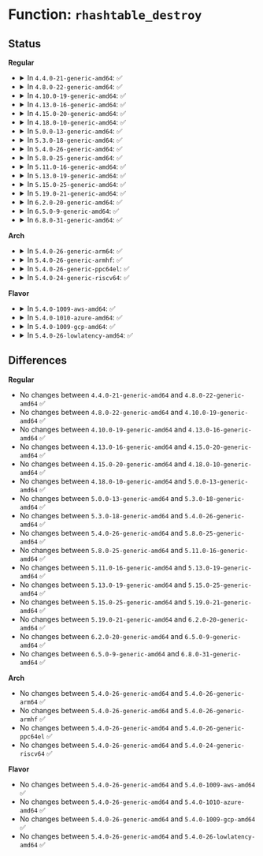 # Function: <code>rhashtable_destroy</code>

## Status
<b>Regular</b>
<ul>
<li>
<details>
<summary>In <code>4.4.0-21-generic-amd64</code>: ✅</summary>

```c
void rhashtable_destroy(struct rhashtable * ht)
```

```json
{
  "name": "rhashtable_destroy",
  "collision_type": "Unique Global",
  "inline_type": "No",
  "funcs": [
    {
      "addr": 18446744071583039664,
      "name": "rhashtable_destroy",
      "external": true,
      "loc": "lib/rhashtable.c:852",
      "file": "lib/rhashtable.c",
      "inline": "seen, unknown",
      "caller_inline": [],
      "caller_func": []
    }
  ],
  "symbols": [
    {
      "addr": 18446744071583039664,
      "name": "rhashtable_destroy",
      "section": ".text",
      "bind": "STB_GLOBAL",
      "size": 15
    }
  ]
}
```
</details>
</li>
<li>
<details>
<summary>In <code>4.8.0-22-generic-amd64</code>: ✅</summary>

```c
void rhashtable_destroy(struct rhashtable * ht)
```

```json
{
  "name": "rhashtable_destroy",
  "collision_type": "Unique Global",
  "inline_type": "No",
  "funcs": [
    {
      "addr": 18446744071583332320,
      "name": "rhashtable_destroy",
      "external": true,
      "loc": "lib/rhashtable.c:857",
      "file": "lib/rhashtable.c",
      "inline": "seen, unknown",
      "caller_inline": [],
      "caller_func": []
    }
  ],
  "symbols": [
    {
      "addr": 18446744071583332320,
      "name": "rhashtable_destroy",
      "section": ".text",
      "bind": "STB_GLOBAL",
      "size": 15
    }
  ]
}
```
</details>
</li>
<li>
<details>
<summary>In <code>4.10.0-19-generic-amd64</code>: ✅</summary>

```c
void rhashtable_destroy(struct rhashtable * ht)
```

```json
{
  "name": "rhashtable_destroy",
  "collision_type": "Unique Global",
  "inline_type": "No",
  "funcs": [
    {
      "addr": 18446744071583457552,
      "name": "rhashtable_destroy",
      "external": true,
      "loc": "lib/rhashtable.c:1005",
      "file": "lib/rhashtable.c",
      "inline": "seen, unknown",
      "caller_inline": [],
      "caller_func": []
    }
  ],
  "symbols": [
    {
      "addr": 18446744071583457552,
      "name": "rhashtable_destroy",
      "section": ".text",
      "bind": "STB_GLOBAL",
      "size": 15
    }
  ]
}
```
</details>
</li>
<li>
<details>
<summary>In <code>4.13.0-16-generic-amd64</code>: ✅</summary>

```c
void rhashtable_destroy(struct rhashtable * ht)
```

```json
{
  "name": "rhashtable_destroy",
  "collision_type": "Unique Global",
  "inline_type": "No",
  "funcs": [
    {
      "addr": 18446744071583478736,
      "name": "rhashtable_destroy",
      "external": true,
      "loc": "lib/rhashtable.c:1084",
      "file": "lib/rhashtable.c",
      "inline": "seen, unknown",
      "caller_inline": [],
      "caller_func": []
    }
  ],
  "symbols": [
    {
      "addr": 18446744071583478736,
      "name": "rhashtable_destroy",
      "section": ".text",
      "bind": "STB_GLOBAL",
      "size": 15
    }
  ]
}
```
</details>
</li>
<li>
<details>
<summary>In <code>4.15.0-20-generic-amd64</code>: ✅</summary>

```c
void rhashtable_destroy(struct rhashtable * ht)
```

```json
{
  "name": "rhashtable_destroy",
  "collision_type": "Unique Global",
  "inline_type": "No",
  "funcs": [
    {
      "addr": 18446744071583659712,
      "name": "rhashtable_destroy",
      "external": true,
      "loc": "lib/rhashtable.c:1087",
      "file": "lib/rhashtable.c",
      "inline": "seen, unknown",
      "caller_inline": [],
      "caller_func": [
        "ipc/msg.c:msg_exit_ns",
        "ipc/sem.c:sem_exit_ns",
        "ipc/shm.c:shm_exit_ns",
        "net/sched/act_api.c:tcf_action_net_exit"
      ]
    }
  ],
  "symbols": [
    {
      "addr": 18446744071583659712,
      "name": "rhashtable_destroy",
      "section": ".text",
      "bind": "STB_GLOBAL",
      "size": 15
    }
  ]
}
```
</details>
</li>
<li>
<details>
<summary>In <code>4.18.0-10-generic-amd64</code>: ✅</summary>

```c
void rhashtable_destroy(struct rhashtable * ht)
```

```json
{
  "name": "rhashtable_destroy",
  "collision_type": "Unique Global",
  "inline_type": "No",
  "funcs": [
    {
      "addr": 18446744071583876496,
      "name": "rhashtable_destroy",
      "external": true,
      "loc": "lib/rhashtable.c:1185",
      "file": "lib/rhashtable.c",
      "inline": "seen, unknown",
      "caller_inline": [],
      "caller_func": [
        "ipc/msg.c:msg_exit_ns",
        "ipc/sem.c:sem_exit_ns",
        "ipc/shm.c:shm_exit_ns",
        "net/sched/act_api.c:tcf_action_net_exit",
        "net/netlink/af_netlink.c:netlink_proto_init"
      ]
    }
  ],
  "symbols": [
    {
      "addr": 18446744071583876496,
      "name": "rhashtable_destroy",
      "section": ".text",
      "bind": "STB_GLOBAL",
      "size": 15
    }
  ]
}
```
</details>
</li>
<li>
<details>
<summary>In <code>5.0.0-13-generic-amd64</code>: ✅</summary>

```c
void rhashtable_destroy(struct rhashtable * ht)
```

```json
{
  "name": "rhashtable_destroy",
  "collision_type": "Unique Global",
  "inline_type": "No",
  "funcs": [
    {
      "addr": 18446744071583960352,
      "name": "rhashtable_destroy",
      "external": true,
      "loc": "lib/rhashtable.c:1176",
      "file": "lib/rhashtable.c",
      "inline": "seen, unknown",
      "caller_inline": [],
      "caller_func": [
        "ipc/msg.c:msg_exit_ns",
        "ipc/sem.c:sem_exit_ns",
        "ipc/shm.c:shm_exit_ns",
        "net/netlink/af_netlink.c:netlink_proto_init"
      ]
    }
  ],
  "symbols": [
    {
      "addr": 18446744071583960352,
      "name": "rhashtable_destroy",
      "section": ".text",
      "bind": "STB_GLOBAL",
      "size": 15
    }
  ]
}
```
</details>
</li>
<li>
<details>
<summary>In <code>5.3.0-18-generic-amd64</code>: ✅</summary>

```c
void rhashtable_destroy(struct rhashtable * ht)
```

```json
{
  "name": "rhashtable_destroy",
  "collision_type": "Unique Global",
  "inline_type": "No",
  "funcs": [
    {
      "addr": 18446744071584139760,
      "name": "rhashtable_destroy",
      "external": true,
      "loc": "lib/rhashtable.c:1161",
      "file": "lib/rhashtable.c",
      "inline": "seen, unknown",
      "caller_inline": [],
      "caller_func": [
        "ipc/msg.c:msg_exit_ns",
        "ipc/sem.c:sem_exit_ns",
        "ipc/shm.c:shm_exit_ns",
        "net/netlink/af_netlink.c:netlink_proto_init"
      ]
    }
  ],
  "symbols": [
    {
      "addr": 18446744071584139760,
      "name": "rhashtable_destroy",
      "section": ".text",
      "bind": "STB_GLOBAL",
      "size": 15
    }
  ]
}
```
</details>
</li>
<li>
<details>
<summary>In <code>5.4.0-26-generic-amd64</code>: ✅</summary>

```c
void rhashtable_destroy(struct rhashtable * ht)
```

```json
{
  "name": "rhashtable_destroy",
  "collision_type": "Unique Global",
  "inline_type": "No",
  "funcs": [
    {
      "addr": 18446744071584262208,
      "name": "rhashtable_destroy",
      "external": true,
      "loc": "lib/rhashtable.c:1161",
      "file": "lib/rhashtable.c",
      "inline": "seen, unknown",
      "caller_inline": [],
      "caller_func": [
        "ipc/msg.c:msg_exit_ns",
        "ipc/sem.c:sem_exit_ns",
        "ipc/shm.c:shm_exit_ns",
        "net/netlink/af_netlink.c:netlink_proto_init"
      ]
    }
  ],
  "symbols": [
    {
      "addr": 18446744071584262208,
      "name": "rhashtable_destroy",
      "section": ".text",
      "bind": "STB_GLOBAL",
      "size": 15
    }
  ]
}
```
</details>
</li>
<li>
<details>
<summary>In <code>5.8.0-25-generic-amd64</code>: ✅</summary>

```c
void rhashtable_destroy(struct rhashtable * ht)
```

```json
{
  "name": "rhashtable_destroy",
  "collision_type": "Unique Global",
  "inline_type": "No",
  "funcs": [
    {
      "addr": 18446744071584671744,
      "name": "rhashtable_destroy",
      "external": true,
      "loc": "lib/rhashtable.c:1168",
      "file": "lib/rhashtable.c",
      "inline": "seen, unknown",
      "caller_inline": [],
      "caller_func": [
        "ipc/msg.c:msg_exit_ns",
        "ipc/sem.c:sem_exit_ns",
        "ipc/shm.c:shm_exit_ns",
        "net/netlink/af_netlink.c:netlink_proto_init"
      ]
    }
  ],
  "symbols": [
    {
      "addr": 18446744071584671744,
      "name": "rhashtable_destroy",
      "section": ".text",
      "bind": "STB_GLOBAL",
      "size": 64
    }
  ]
}
```
</details>
</li>
<li>
<details>
<summary>In <code>5.11.0-16-generic-amd64</code>: ✅</summary>

```c
void rhashtable_destroy(struct rhashtable * ht)
```

```json
{
  "name": "rhashtable_destroy",
  "collision_type": "Unique Global",
  "inline_type": "No",
  "funcs": [
    {
      "addr": 18446744071584789360,
      "name": "rhashtable_destroy",
      "external": true,
      "loc": "lib/rhashtable.c:1168",
      "file": "lib/rhashtable.c",
      "inline": "seen, unknown",
      "caller_inline": [],
      "caller_func": [
        "ipc/msg.c:msg_exit_ns",
        "ipc/sem.c:sem_exit_ns",
        "ipc/shm.c:shm_exit_ns",
        "net/netlink/af_netlink.c:netlink_proto_init"
      ]
    }
  ],
  "symbols": [
    {
      "addr": 18446744071584789360,
      "name": "rhashtable_destroy",
      "section": ".text",
      "bind": "STB_GLOBAL",
      "size": 64
    }
  ]
}
```
</details>
</li>
<li>
<details>
<summary>In <code>5.13.0-19-generic-amd64</code>: ✅</summary>

```c
void rhashtable_destroy(struct rhashtable * ht)
```

```json
{
  "name": "rhashtable_destroy",
  "collision_type": "Unique Global",
  "inline_type": "No",
  "funcs": [
    {
      "addr": 18446744071584835920,
      "name": "rhashtable_destroy",
      "external": true,
      "loc": "lib/rhashtable.c:1168",
      "file": "lib/rhashtable.c",
      "inline": "seen, unknown",
      "caller_inline": [],
      "caller_func": [
        "ipc/msg.c:msg_exit_ns",
        "ipc/sem.c:sem_exit_ns",
        "ipc/shm.c:shm_exit_ns",
        "net/netlink/af_netlink.c:netlink_proto_init"
      ]
    }
  ],
  "symbols": [
    {
      "addr": 18446744071584835920,
      "name": "rhashtable_destroy",
      "section": ".text",
      "bind": "STB_GLOBAL",
      "size": 64
    }
  ]
}
```
</details>
</li>
<li>
<details>
<summary>In <code>5.15.0-25-generic-amd64</code>: ✅</summary>

```c
void rhashtable_destroy(struct rhashtable * ht)
```

```json
{
  "name": "rhashtable_destroy",
  "collision_type": "Unique Global",
  "inline_type": "No",
  "funcs": [
    {
      "addr": 18446744071585255104,
      "name": "rhashtable_destroy",
      "external": true,
      "loc": "lib/rhashtable.c:1168",
      "file": "lib/rhashtable.c",
      "inline": "seen, unknown",
      "caller_inline": [],
      "caller_func": [
        "ipc/msg.c:msg_exit_ns",
        "ipc/sem.c:sem_exit_ns",
        "ipc/shm.c:shm_exit_ns",
        "net/netlink/af_netlink.c:netlink_proto_init",
        "net/ipv6/ioam6.c:ioam6_net_init"
      ]
    }
  ],
  "symbols": [
    {
      "addr": 18446744071585255104,
      "name": "rhashtable_destroy",
      "section": ".text",
      "bind": "STB_GLOBAL",
      "size": 64
    }
  ]
}
```
</details>
</li>
<li>
<details>
<summary>In <code>5.19.0-21-generic-amd64</code>: ✅</summary>

```c
void rhashtable_destroy(struct rhashtable * ht)
```

```json
{
  "name": "rhashtable_destroy",
  "collision_type": "Unique Global",
  "inline_type": "No",
  "funcs": [
    {
      "addr": 18446744071586097008,
      "name": "rhashtable_destroy",
      "external": true,
      "loc": "lib/rhashtable.c:1168",
      "file": "lib/rhashtable.c",
      "inline": "seen, unknown",
      "caller_inline": [],
      "caller_func": [
        "ipc/msg.c:msg_exit_ns",
        "ipc/sem.c:sem_exit_ns",
        "ipc/shm.c:shm_exit_ns",
        "net/netlink/af_netlink.c:netlink_proto_init",
        "net/ipv6/ioam6.c:ioam6_net_init"
      ]
    }
  ],
  "symbols": [
    {
      "addr": 18446744071586097008,
      "name": "rhashtable_destroy",
      "section": ".text",
      "bind": "STB_GLOBAL",
      "size": 72
    }
  ]
}
```
</details>
</li>
<li>
<details>
<summary>In <code>6.2.0-20-generic-amd64</code>: ✅</summary>

```c
void rhashtable_destroy(struct rhashtable * ht)
```

```json
{
  "name": "rhashtable_destroy",
  "collision_type": "Unique Global",
  "inline_type": "No",
  "funcs": [
    {
      "addr": 18446744071587080656,
      "name": "rhashtable_destroy",
      "external": true,
      "loc": "lib/rhashtable.c:1172",
      "file": "lib/rhashtable.c",
      "inline": "seen, unknown",
      "caller_inline": [],
      "caller_func": [
        "ipc/msg.c:msg_exit_ns",
        "ipc/sem.c:sem_exit_ns",
        "ipc/shm.c:shm_exit_ns",
        "net/netlink/af_netlink.c:netlink_proto_init",
        "net/ipv6/ioam6.c:ioam6_net_init"
      ]
    }
  ],
  "symbols": [
    {
      "addr": 18446744071587080656,
      "name": "rhashtable_destroy",
      "section": ".text",
      "bind": "STB_GLOBAL",
      "size": 72
    }
  ]
}
```
</details>
</li>
<li>
<details>
<summary>In <code>6.5.0-9-generic-amd64</code>: ✅</summary>

```c
void rhashtable_destroy(struct rhashtable * ht)
```

```json
{
  "name": "rhashtable_destroy",
  "collision_type": "Unique Global",
  "inline_type": "No",
  "funcs": [
    {
      "addr": 18446744071587339328,
      "name": "rhashtable_destroy",
      "external": true,
      "loc": "lib/rhashtable.c:1172",
      "file": "lib/rhashtable.c",
      "inline": "seen, unknown",
      "caller_inline": [],
      "caller_func": [
        "ipc/msg.c:msg_exit_ns",
        "ipc/sem.c:sem_exit_ns",
        "ipc/shm.c:shm_exit_ns",
        "net/netlink/af_netlink.c:netlink_proto_init",
        "net/ipv6/ioam6.c:ioam6_net_init",
        "net/handshake/request.c:handshake_req_hash_destroy"
      ]
    }
  ],
  "symbols": [
    {
      "addr": 18446744071587339328,
      "name": "rhashtable_destroy",
      "section": ".text",
      "bind": "STB_GLOBAL",
      "size": 72
    }
  ]
}
```
</details>
</li>
<li>
<details>
<summary>In <code>6.8.0-31-generic-amd64</code>: ✅</summary>

```c
void rhashtable_destroy(struct rhashtable * ht)
```

```json
{
  "name": "rhashtable_destroy",
  "collision_type": "Unique Global",
  "inline_type": "No",
  "funcs": [
    {
      "addr": 18446744071587622800,
      "name": "rhashtable_destroy",
      "external": true,
      "loc": "lib/rhashtable.c:1172",
      "file": "lib/rhashtable.c",
      "inline": "seen, unknown",
      "caller_inline": [],
      "caller_func": [
        "ipc/msg.c:msg_exit_ns",
        "ipc/sem.c:sem_exit_ns",
        "ipc/shm.c:shm_exit_ns",
        "net/netlink/af_netlink.c:netlink_proto_init",
        "net/ipv6/ioam6.c:ioam6_net_init",
        "net/handshake/request.c:handshake_req_hash_destroy"
      ]
    }
  ],
  "symbols": [
    {
      "addr": 18446744071587622800,
      "name": "rhashtable_destroy",
      "section": ".text",
      "bind": "STB_GLOBAL",
      "size": 72
    }
  ]
}
```
</details>
</li>
</ul>
<b>Arch</b>
<ul>
<li>
<details>
<summary>In <code>5.4.0-26-generic-arm64</code>: ✅</summary>

```c
void rhashtable_destroy(struct rhashtable * ht)
```

```json
{
  "name": "rhashtable_destroy",
  "collision_type": "Unique Global",
  "inline_type": "No",
  "funcs": [
    {
      "addr": 18446603336496145008,
      "name": "rhashtable_destroy",
      "external": true,
      "loc": "lib/rhashtable.c:1161",
      "file": "lib/rhashtable.c",
      "inline": "seen, unknown",
      "caller_inline": [],
      "caller_func": [
        "ipc/msg.c:msg_exit_ns",
        "ipc/sem.c:sem_exit_ns",
        "ipc/shm.c:shm_exit_ns",
        "net/netlink/af_netlink.c:netlink_proto_init"
      ]
    }
  ],
  "symbols": [
    {
      "addr": 18446603336496145008,
      "name": "rhashtable_destroy",
      "section": ".text",
      "bind": "STB_GLOBAL",
      "size": 28
    }
  ]
}
```
</details>
</li>
<li>
<details>
<summary>In <code>5.4.0-26-generic-armhf</code>: ✅</summary>

```c
void rhashtable_destroy(struct rhashtable * ht)
```

```json
{
  "name": "rhashtable_destroy",
  "collision_type": "Unique Global",
  "inline_type": "No",
  "funcs": [
    {
      "addr": 3229467052,
      "name": "rhashtable_destroy",
      "external": true,
      "loc": "lib/rhashtable.c:1161",
      "file": "lib/rhashtable.c",
      "inline": "seen, unknown",
      "caller_inline": [],
      "caller_func": [
        "ipc/msg.c:msg_exit_ns",
        "ipc/sem.c:sem_exit_ns",
        "ipc/shm.c:shm_exit_ns",
        "net/netlink/af_netlink.c:netlink_proto_init"
      ]
    }
  ],
  "symbols": [
    {
      "addr": 3229467052,
      "name": "rhashtable_destroy",
      "section": ".text",
      "bind": "STB_GLOBAL",
      "size": 28
    }
  ]
}
```
</details>
</li>
<li>
<details>
<summary>In <code>5.4.0-26-generic-ppc64el</code>: ✅</summary>

```c
void rhashtable_destroy(struct rhashtable * ht)
```

```json
{
  "name": "rhashtable_destroy",
  "collision_type": "Unique Global",
  "inline_type": "No",
  "funcs": [
    {
      "addr": 13835058055290403024,
      "name": "rhashtable_destroy",
      "external": true,
      "loc": "lib/rhashtable.c:1161",
      "file": "lib/rhashtable.c",
      "inline": "seen, unknown",
      "caller_inline": [],
      "caller_func": [
        "ipc/msg.c:msg_exit_ns",
        "ipc/sem.c:sem_exit_ns",
        "ipc/shm.c:shm_exit_ns",
        "net/netlink/af_netlink.c:netlink_proto_init"
      ]
    }
  ],
  "symbols": [
    {
      "addr": 13835058055290403024,
      "name": "rhashtable_destroy",
      "section": ".text",
      "bind": "STB_GLOBAL",
      "size": 20
    }
  ]
}
```
</details>
</li>
<li>
<details>
<summary>In <code>5.4.0-24-generic-riscv64</code>: ✅</summary>

```c
void rhashtable_destroy(struct rhashtable * ht)
```

```json
{
  "name": "rhashtable_destroy",
  "collision_type": "Unique Global",
  "inline_type": "No",
  "funcs": [
    {
      "addr": 18446743936275199082,
      "name": "rhashtable_destroy",
      "external": true,
      "loc": "lib/rhashtable.c:1161",
      "file": "lib/rhashtable.c",
      "inline": "seen, unknown",
      "caller_inline": [],
      "caller_func": [
        "ipc/msg.c:msg_exit_ns",
        "ipc/sem.c:sem_exit_ns",
        "ipc/shm.c:shm_exit_ns",
        "net/netlink/af_netlink.c:netlink_proto_init"
      ]
    }
  ],
  "symbols": [
    {
      "addr": 18446743936275199082,
      "name": "rhashtable_destroy",
      "section": ".text",
      "bind": "STB_GLOBAL",
      "size": 28
    }
  ]
}
```
</details>
</li>
</ul>
<b>Flavor</b>
<ul>
<li>
<details>
<summary>In <code>5.4.0-1009-aws-amd64</code>: ✅</summary>

```c
void rhashtable_destroy(struct rhashtable * ht)
```

```json
{
  "name": "rhashtable_destroy",
  "collision_type": "Unique Global",
  "inline_type": "No",
  "funcs": [
    {
      "addr": 18446744071584230944,
      "name": "rhashtable_destroy",
      "external": true,
      "loc": "lib/rhashtable.c:1161",
      "file": "lib/rhashtable.c",
      "inline": "seen, unknown",
      "caller_inline": [],
      "caller_func": [
        "ipc/msg.c:msg_exit_ns",
        "ipc/sem.c:sem_exit_ns",
        "ipc/shm.c:shm_exit_ns",
        "net/netlink/af_netlink.c:netlink_proto_init"
      ]
    }
  ],
  "symbols": [
    {
      "addr": 18446744071584230944,
      "name": "rhashtable_destroy",
      "section": ".text",
      "bind": "STB_GLOBAL",
      "size": 15
    }
  ]
}
```
</details>
</li>
<li>
<details>
<summary>In <code>5.4.0-1010-azure-amd64</code>: ✅</summary>

```c
void rhashtable_destroy(struct rhashtable * ht)
```

```json
{
  "name": "rhashtable_destroy",
  "collision_type": "Unique Global",
  "inline_type": "No",
  "funcs": [
    {
      "addr": 18446744071584166144,
      "name": "rhashtable_destroy",
      "external": true,
      "loc": "lib/rhashtable.c:1161",
      "file": "lib/rhashtable.c",
      "inline": "seen, unknown",
      "caller_inline": [],
      "caller_func": [
        "ipc/msg.c:msg_exit_ns",
        "ipc/sem.c:sem_exit_ns",
        "ipc/shm.c:shm_exit_ns",
        "net/netlink/af_netlink.c:netlink_proto_init"
      ]
    }
  ],
  "symbols": [
    {
      "addr": 18446744071584166144,
      "name": "rhashtable_destroy",
      "section": ".text",
      "bind": "STB_GLOBAL",
      "size": 15
    }
  ]
}
```
</details>
</li>
<li>
<details>
<summary>In <code>5.4.0-1009-gcp-amd64</code>: ✅</summary>

```c
void rhashtable_destroy(struct rhashtable * ht)
```

```json
{
  "name": "rhashtable_destroy",
  "collision_type": "Unique Global",
  "inline_type": "No",
  "funcs": [
    {
      "addr": 18446744071584214704,
      "name": "rhashtable_destroy",
      "external": true,
      "loc": "lib/rhashtable.c:1161",
      "file": "lib/rhashtable.c",
      "inline": "seen, unknown",
      "caller_inline": [],
      "caller_func": [
        "ipc/msg.c:msg_exit_ns",
        "ipc/sem.c:sem_exit_ns",
        "ipc/shm.c:shm_exit_ns",
        "net/netlink/af_netlink.c:netlink_proto_init"
      ]
    }
  ],
  "symbols": [
    {
      "addr": 18446744071584214704,
      "name": "rhashtable_destroy",
      "section": ".text",
      "bind": "STB_GLOBAL",
      "size": 15
    }
  ]
}
```
</details>
</li>
<li>
<details>
<summary>In <code>5.4.0-26-lowlatency-amd64</code>: ✅</summary>

```c
void rhashtable_destroy(struct rhashtable * ht)
```

```json
{
  "name": "rhashtable_destroy",
  "collision_type": "Unique Global",
  "inline_type": "No",
  "funcs": [
    {
      "addr": 18446744071584319696,
      "name": "rhashtable_destroy",
      "external": true,
      "loc": "lib/rhashtable.c:1161",
      "file": "lib/rhashtable.c",
      "inline": "seen, unknown",
      "caller_inline": [],
      "caller_func": [
        "ipc/msg.c:msg_exit_ns",
        "ipc/sem.c:sem_exit_ns",
        "ipc/shm.c:shm_exit_ns",
        "net/netlink/af_netlink.c:netlink_proto_init"
      ]
    }
  ],
  "symbols": [
    {
      "addr": 18446744071584319696,
      "name": "rhashtable_destroy",
      "section": ".text",
      "bind": "STB_GLOBAL",
      "size": 15
    }
  ]
}
```
</details>
</li>
</ul>

## Differences
<b>Regular</b>
<ul>
<li>
No changes between <code>4.4.0-21-generic-amd64</code> and <code>4.8.0-22-generic-amd64</code> ✅
</li>
<li>
No changes between <code>4.8.0-22-generic-amd64</code> and <code>4.10.0-19-generic-amd64</code> ✅
</li>
<li>
No changes between <code>4.10.0-19-generic-amd64</code> and <code>4.13.0-16-generic-amd64</code> ✅
</li>
<li>
No changes between <code>4.13.0-16-generic-amd64</code> and <code>4.15.0-20-generic-amd64</code> ✅
</li>
<li>
No changes between <code>4.15.0-20-generic-amd64</code> and <code>4.18.0-10-generic-amd64</code> ✅
</li>
<li>
No changes between <code>4.18.0-10-generic-amd64</code> and <code>5.0.0-13-generic-amd64</code> ✅
</li>
<li>
No changes between <code>5.0.0-13-generic-amd64</code> and <code>5.3.0-18-generic-amd64</code> ✅
</li>
<li>
No changes between <code>5.3.0-18-generic-amd64</code> and <code>5.4.0-26-generic-amd64</code> ✅
</li>
<li>
No changes between <code>5.4.0-26-generic-amd64</code> and <code>5.8.0-25-generic-amd64</code> ✅
</li>
<li>
No changes between <code>5.8.0-25-generic-amd64</code> and <code>5.11.0-16-generic-amd64</code> ✅
</li>
<li>
No changes between <code>5.11.0-16-generic-amd64</code> and <code>5.13.0-19-generic-amd64</code> ✅
</li>
<li>
No changes between <code>5.13.0-19-generic-amd64</code> and <code>5.15.0-25-generic-amd64</code> ✅
</li>
<li>
No changes between <code>5.15.0-25-generic-amd64</code> and <code>5.19.0-21-generic-amd64</code> ✅
</li>
<li>
No changes between <code>5.19.0-21-generic-amd64</code> and <code>6.2.0-20-generic-amd64</code> ✅
</li>
<li>
No changes between <code>6.2.0-20-generic-amd64</code> and <code>6.5.0-9-generic-amd64</code> ✅
</li>
<li>
No changes between <code>6.5.0-9-generic-amd64</code> and <code>6.8.0-31-generic-amd64</code> ✅
</li>
</ul>
<b>Arch</b>
<ul>
<li>
No changes between <code>5.4.0-26-generic-amd64</code> and <code>5.4.0-26-generic-arm64</code> ✅
</li>
<li>
No changes between <code>5.4.0-26-generic-amd64</code> and <code>5.4.0-26-generic-armhf</code> ✅
</li>
<li>
No changes between <code>5.4.0-26-generic-amd64</code> and <code>5.4.0-26-generic-ppc64el</code> ✅
</li>
<li>
No changes between <code>5.4.0-26-generic-amd64</code> and <code>5.4.0-24-generic-riscv64</code> ✅
</li>
</ul>
<b>Flavor</b>
<ul>
<li>
No changes between <code>5.4.0-26-generic-amd64</code> and <code>5.4.0-1009-aws-amd64</code> ✅
</li>
<li>
No changes between <code>5.4.0-26-generic-amd64</code> and <code>5.4.0-1010-azure-amd64</code> ✅
</li>
<li>
No changes between <code>5.4.0-26-generic-amd64</code> and <code>5.4.0-1009-gcp-amd64</code> ✅
</li>
<li>
No changes between <code>5.4.0-26-generic-amd64</code> and <code>5.4.0-26-lowlatency-amd64</code> ✅
</li>
</ul>
